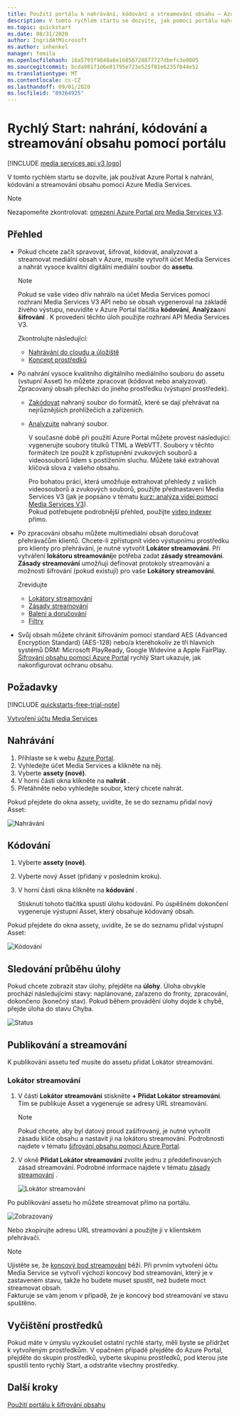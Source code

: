 ```yaml
---
title: Použití portálu k nahrávání, kódování a streamování obsahu – Azure
description: V tomto rychlém startu se dozvíte, jak pomocí portálu nahrávat, kódovat a streamovat obsah pomocí Azure Media Services.
ms.topic: quickstart
ms.date: 08/31/2020
author: IngridAtMicrosoft
ms.author: inhenkel
manager: femila
ms.openlocfilehash: 16a5793f9848a6e16856728877727dbefc3e0805
ms.sourcegitcommit: bcda98171d6e81795e723e525f81e6235f044e52
ms.translationtype: MT
ms.contentlocale: cs-CZ
ms.lasthandoff: 09/01/2020
ms.locfileid: "89264925"
---
```

# <a name="quickstart-upload-encode-and-stream-content-with-portal"></a>Rychlý Start: nahrání, kódování a streamování obsahu pomocí portálu

[!INCLUDE [media services api v3 logo](./includes/v3-hr.md)]

V tomto rychlém startu se dozvíte, jak používat Azure Portal k nahrání, kódování a streamování obsahu pomocí Azure Media Services.

> [!NOTE]
> Nezapomeňte zkontrolovat: [omezení Azure Portal pro Media Services V3](frequently-asked-questions.md#what-are-the-azure-portal-limitations-for-media-services-v3).
  
## <a name="overview"></a>Přehled

* Pokud chcete začít spravovat, šifrovat, kódovat, analyzovat a streamovat mediální obsah v Azure, musíte vytvořit účet Media Services a nahrát vysoce kvalitní digitální mediální soubor do **assetu**. 
    
    > [!NOTE]
    > Pokud se vaše video dřív nahrálo na účet Media Services pomocí rozhraní Media Services V3 API nebo se obsah vygeneroval na základě živého výstupu, neuvidíte v Azure Portal tlačítka **kódování**, **Analýza**ani **šifrování** . K provedení těchto úloh použijte rozhraní API Media Services V3.

    Zkontrolujte následující: 

  * [Nahrávání do cloudu a úložiště](storage-account-concept.md)
  * [Koncept prostředků](assets-concept.md)
* Po nahrání vysoce kvalitního digitálního mediálního souboru do assetu (vstupní Asset) ho můžete zpracovat (kódovat nebo analyzovat). Zpracovaný obsah přechází do jiného prostředku (výstupní prostředek). 
    * [Zakódovat](encoding-concept.md) nahraný soubor do formátů, které se dají přehrávat na nejrůznějších prohlížečích a zařízeních.
    * [Analyzujte](analyzing-video-audio-files-concept.md) nahraný soubor. 

        V současné době při použití Azure Portal můžete provést následující: vygenerujte soubory titulků TTML a WebVTT. Soubory v těchto formátech lze použít k zpřístupnění zvukových souborů a videosouborů lidem s postižením sluchu. Můžete také extrahovat klíčová slova z vašeho obsahu.

        Pro bohatou práci, která umožňuje extrahovat přehledy z vašich videosouborů a zvukových souborů, použijte přednastavení Media Services V3 (jak je popsáno v tématu [kurz: analýza videí pomocí Media Services V3](analyze-videos-tutorial-with-api.md)). <br/>Pokud potřebujete podrobnější přehled, použijte [video indexer](../video-indexer/index.yml) přímo.    
* Po zpracování obsahu můžete multimediální obsah doručovat přehrávačům klientů. Chcete-li zpřístupnit video výstupnímu prostředku pro klienty pro přehrávání, je nutné vytvořit **Lokátor streamování**. Při vytváření **lokátoru streamování**je potřeba zadat **zásady streamování**. **Zásady streamování** umožňují definovat protokoly streamování a možnosti šifrování (pokud existují) pro vaše **Lokátory streamování**.
    
    Zrevidujte

    * [Lokátory streamování](streaming-locators-concept.md)
    * [Zásady streamování](streaming-policy-concept.md)
    * [Balení a doručování](dynamic-packaging-overview.md)
    * [Filtry](filters-concept.md)
* Svůj obsah můžete chránit šifrováním pomocí standard AES (Advanced Encryption Standard) (AES-128) nebo/a kteréhokoliv ze tří hlavních systémů DRM: Microsoft PlayReady, Google Widevine a Apple FairPlay. [Šifrování obsahu pomocí Azure Portal](encrypt-content-quickstart.md) rychlý Start ukazuje, jak nakonfigurovat ochranu obsahu.
        
## <a name="prerequisites"></a>Požadavky

[!INCLUDE [quickstarts-free-trial-note](../../../includes/quickstarts-free-trial-note.md)]

[Vytvoření účtu Media Services](create-account-howto.md#use-the-azure-portal)

## <a name="upload"></a>Nahrávání

1. Přihlaste se k webu [Azure Portal](https://portal.azure.com/).
1. Vyhledejte účet Media Services a klikněte na něj.
1. Vyberte **assety (nové)**.
1. V horní části okna klikněte na **nahrát** . 
1. Přetáhněte nebo vyhledejte soubor, který chcete nahrát.

Pokud přejdete do okna assety, uvidíte, že se do seznamu přidal nový Asset:

![Nahrávání](./media/manage-assets-quickstart/upload.png)

## <a name="encode"></a>Kódování

1. Vyberte **assety (nové)**.
1. Vyberte nový Asset (přidaný v posledním kroku).
1. V horní části okna klikněte na **kódování** .

    Stisknutí tohoto tlačítka spustí úlohu kódování. Po úspěšném dokončení vygeneruje výstupní Asset, který obsahuje kódovaný obsah.

Pokud přejdete do okna assety, uvidíte, že se do seznamu přidal výstupní Asset:

![Kódování](./media/manage-assets-quickstart/encode.png)

## <a name="monitor-the-job-progress"></a>Sledování průběhu úlohy

Pokud chcete zobrazit stav úlohy, přejděte na **úlohy**. Úloha obvykle prochází následujícími stavy: naplánované, zařazeno do fronty, zpracování, dokončeno (konečný stav). Pokud během provádění úlohy dojde k chybě, přejde úloha do stavu Chyba.

![Status](./media/manage-assets-quickstart/job-status.png)

## <a name="publish-and-stream"></a>Publikování a streamování

K publikování assetu teď musíte do assetu přidat Lokátor streamování.

### <a name="streaming-locator"></a>Lokátor streamování 

1. V části **Lokátor streamování** stiskněte **+ Přidat Lokátor streamování**.
    Tím se publikuje Asset a vygeneruje se adresy URL streamování.

    > [!NOTE]
    > Pokud chcete, aby byl datový proud zašifrovaný, je nutné vytvořit zásadu klíče obsahu a nastavit ji na lokátoru streamování. Podrobnosti najdete v tématu [šifrování obsahu pomocí Azure Portal](encrypt-content-quickstart.md).
1. V okně **Přidat Lokátor streamování** zvolíte jednu z předdefinovaných zásad streamování. Podrobné informace najdete v tématu [zásady streamování](streaming-policy-concept.md) .

    ![Lokátor streamování](./media/manage-assets-quickstart/streaming-locator.png)

Po publikování assetu ho můžete streamovat přímo na portálu. 

![Zobrazovaný](./media/manage-assets-quickstart/publish.png)

Nebo zkopírujte adresu URL streamování a použijte ji v klientském přehrávači.

> [!NOTE]
> Ujistěte se, že [koncový bod streamování](streaming-endpoint-concept.md) běží. Při prvním vytvoření účtu Media Service se vytvoří výchozí koncový bod streamování, který je v zastaveném stavu, takže ho budete muset spustit, než budete moct streamovat obsah.<br/>Fakturuje se vám jenom v případě, že je koncový bod streamování ve stavu spuštěno.

## <a name="cleanup-resources"></a>Vyčištění prostředků

Pokud máte v úmyslu vyzkoušet ostatní rychlé starty, měli byste se přidržet k vytvořeným prostředkům. V opačném případě přejděte do Azure Portal, přejděte do skupin prostředků, vyberte skupinu prostředků, pod kterou jste spustili tento rychlý Start, a odstraňte všechny prostředky.

## <a name="next-steps"></a>Další kroky

[Použití portálu k šifrování obsahu](encrypt-content-quickstart.md)
